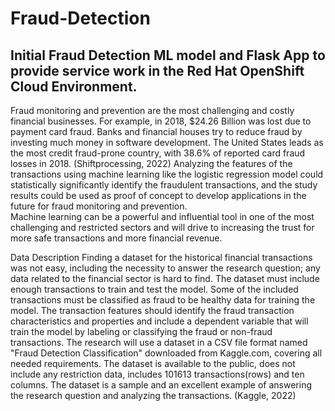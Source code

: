 # Fraud-Detection
## Initial Fraud Detection ML model and Flask App to provide service work in the Red Hat OpenShift Cloud Environment.

Fraud monitoring and prevention are the most challenging and costly financial businesses. For example, in 2018, $24.26 Billion was lost due to payment card fraud. Banks and financial houses try to reduce fraud by investing much money in software development. The United States leads as the most credit fraud-prone country, with 38.6% of reported card fraud losses in 2018. (Shiftprocessing, 2022)
Analyzing the features of the transactions using machine learning like the logistic regression model could statistically significantly identify the fraudulent transactions, and the study results could be used as proof of concept to develop applications in the future for fraud monitoring and prevention.  
Machine learning can be a powerful and influential tool in one of the most challenging and restricted sectors and will drive to increasing the trust for more safe transactions and more financial revenue.

Data Description
	Finding a dataset for the historical financial transactions was not easy, including the necessity to answer the research question; any data related to the financial sector is hard to find. The dataset must include enough transactions to train and test the model.
	Some of the included transactions must be classified as fraud to be healthy data for training the model. The transaction features should identify the fraud transaction characteristics and properties and include a dependent variable that will train the model by labeling or classifying the fraud or non-fraud transactions.
	The research will use a dataset in a CSV file format named "Fraud Detection Classification" downloaded from Kaggle.com, covering all needed requirements.
	The dataset is available to the public, does not include any restriction data, includes 101613 transactions(rows) and ten columns. The dataset is a sample and an excellent example of answering the research question and analyzing the transactions. (Kaggle, 2022)



